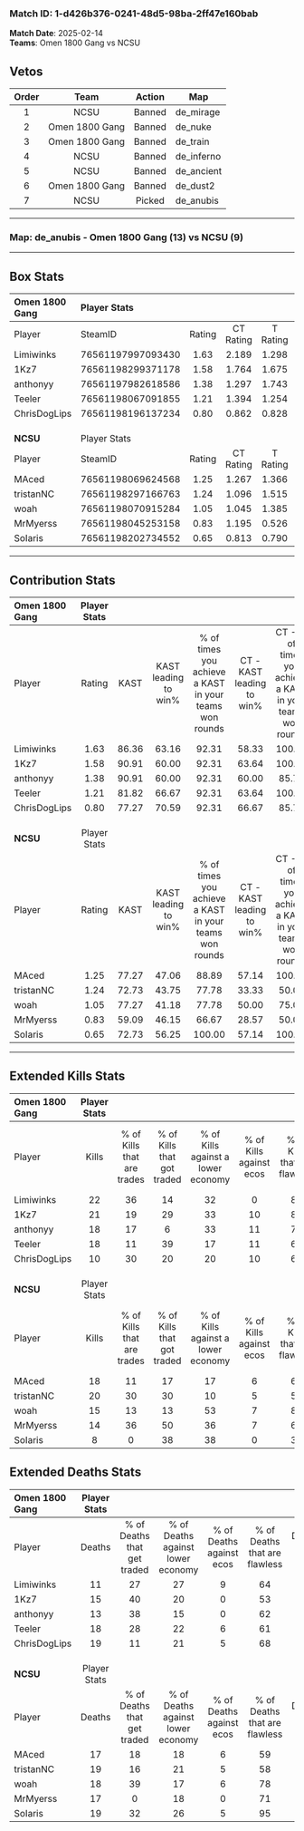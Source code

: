 ### Match ID: 1-d426b376-0241-48d5-98ba-2ff47e160bab  
**Match Date**: 2025-02-14  
**Teams**: Omen 1800 Gang vs NCSU  

## Vetos  

| Order | Team | Action | Map |
| :---: | :--: | :----: | --- |
| 1 | NCSU | Banned | de_mirage |
| 2 | Omen 1800 Gang | Banned | de_nuke |
| 3 | Omen 1800 Gang | Banned | de_train |
| 4 | NCSU | Banned | de_inferno |
| 5 | NCSU | Banned | de_ancient |
| 6 | Omen 1800 Gang | Banned | de_dust2 |
| 7 | NCSU | Picked | de_anubis |

---  

### **Map**: de_anubis - Omen 1800 Gang (13) vs NCSU (9)  
---  

## Box Stats  

| **Omen 1800 Gang** | Player Stats      |        |           |          |       |       |       |         |        |      |     |
| :- | :- | :-: | :-: | :-: | :-: | :-: | :-: | :-: | :-: | :-: | :-: |
| Player             | SteamID           | Rating | CT Rating | T Rating | KAST  |  ADR  | Kills | Assists | Deaths | K/D  | HS% |
| Limiwinks          | 76561197997093430 |  1.63  |   2.189   |  1.298   | 86.36 | 101.8 |  22   |    3    |   11   | 2.00 | 36  |
| 1Kz7               | 76561198299371178 |  1.58  |   1.764   |  1.675   | 90.91 | 112.4 |  21   |    7    |   15   | 1.40 | 80  |
| anthonyy           | 76561197982618586 |  1.38  |   1.297   |  1.743   | 90.91 | 71.6  |  18   |    7    |   13   | 1.38 | 38  |
| Teeler             | 76561198067091855 |  1.21  |   1.394   |  1.254   | 81.82 | 79.7  |  18   |    5    |   18   | 1.00 | 55  |
| ChrisDogLips       | 76561198196137234 |  0.80  |   0.862   |  0.828   | 77.27 | 62.2  |  10   |    9    |   19   | 0.53 | 50  |
|                    |                   |        |           |          |       |       |       |         |        |      |     |
|                    |                   |        |           |          |       |       |       |         |        |      |     |
|                    |                   |        |           |          |       |       |       |         |        |      |     |
| **NCSU**           | Player Stats      |        |           |          |       |       |       |         |        |      |     |
| Player             | SteamID           | Rating | CT Rating | T Rating | KAST  |  ADR  | Kills | Assists | Deaths | K/D  | HS% |
| MAced              | 76561198069624568 |  1.25  |   1.267   |  1.366   | 77.27 | 93.3  |  18   |    6    |   17   | 1.06 | 50  |
| tristanNC          | 76561198297166763 |  1.24  |   1.096   |  1.515   | 72.73 | 92.4  |  20   |    5    |   19   | 1.05 | 55  |
| woah               | 76561198070915284 |  1.05  |   1.045   |  1.385   | 77.27 | 77.5  |  15   |    5    |   18   | 0.83 | 80  |
| MrMyerss           | 76561198045253158 |  0.83  |   1.195   |  0.526   | 59.09 | 57.8  |  14   |    3    |   17   | 0.82 | 50  |
| SoIaris            | 76561198202734552 |  0.65  |   0.813   |  0.790   | 72.73 | 54.2  |   8   |    7    |   19   | 0.42 | 37  |
---  

## Contribution Stats  

| **Omen 1800 Gang** | Player Stats |       |                      |                                                        |                           |                                                             |                          |                                                            |
| :- | :-: | :-: | :-: | :-: | :-: | :-: | :-: | :-: |
| Player             |    Rating    | KAST  | KAST leading to win% | % of times you achieve a KAST in your teams won rounds | CT - KAST leading to win% | CT - % of times you achieve a KAST in your teams won rounds | T - KAST leading to win% | T - % of times you achieve a KAST in your teams won rounds |
| Limiwinks          |     1.63     | 86.36 |        63.16         |                         92.31                          |           58.33           |                           100.00                            |          71.43           |                           83.33                            |
| 1Kz7               |     1.58     | 90.91 |        60.00         |                         92.31                          |           63.64           |                           100.00                            |          55.56           |                           83.33                            |
| anthonyy           |     1.38     | 90.91 |        60.00         |                         92.31                          |           60.00           |                            85.71                            |          60.00           |                           100.00                           |
| Teeler             |     1.21     | 81.82 |        66.67         |                         92.31                          |           63.64           |                           100.00                            |          71.43           |                           83.33                            |
| ChrisDogLips       |     0.80     | 77.27 |        70.59         |                         92.31                          |           66.67           |                            85.71                            |          75.00           |                           100.00                           |
|                    |              |       |                      |                                                        |                           |                                                             |                          |                                                            |
|                    |              |       |                      |                                                        |                           |                                                             |                          |                                                            |
|                    |              |       |                      |                                                        |                           |                                                             |                          |                                                            |
| **NCSU**           | Player Stats |       |                      |                                                        |                           |                                                             |                          |                                                            |
| Player             |    Rating    | KAST  | KAST leading to win% | % of times you achieve a KAST in your teams won rounds | CT - KAST leading to win% | CT - % of times you achieve a KAST in your teams won rounds | T - KAST leading to win% | T - % of times you achieve a KAST in your teams won rounds |
| MAced              |     1.25     | 77.27 |        47.06         |                         88.89                          |           57.14           |                           100.00                            |          40.00           |                           80.00                            |
| tristanNC          |     1.24     | 72.73 |        43.75         |                         77.78                          |           33.33           |                            50.00                            |          50.00           |                           100.00                           |
| woah               |     1.05     | 77.27 |        41.18         |                         77.78                          |           50.00           |                            75.00                            |          36.36           |                           80.00                            |
| MrMyerss           |     0.83     | 59.09 |        46.15         |                         66.67                          |           28.57           |                            50.00                            |          66.67           |                           80.00                            |
| SoIaris            |     0.65     | 72.73 |        56.25         |                         100.00                         |           57.14           |                           100.00                            |          55.56           |                           100.00                           |
---  

## Extended Kills Stats  

| **Omen 1800 Gang** | Player Stats |                            |                            |                                    |                         |                              |                                 |                                       |                    |           |
| :- | :-: | :-: | :-: | :-: | :-: | :-: | :-: | :-: | :-: | :-: |
| Player             |    Kills     | % of Kills that are trades | % of Kills that got traded | % of Kills against a lower economy | % of Kills against ecos | % of Kills that are flawless | % of Kills that are close duels | % of Kills that are assisted by flash | Pistol Round Kills | AWP Kills |
| Limiwinks          |      22      |             36             |             14             |                 32                 |            0            |              82              |                5                |                   5                   |         6          |     0     |
| 1Kz7               |      21      |             19             |             29             |                 33                 |           10            |              81              |                5                |                   0                   |         0          |     0     |
| anthonyy           |      18      |             17             |             6              |                 33                 |           11            |              72              |                6                |                  11                   |         0          |     2     |
| Teeler             |      18      |             11             |             39             |                 17                 |           11            |              67              |               11                |                   0                   |         0          |     5     |
| ChrisDogLips       |      10      |             30             |             20             |                 20                 |           10            |              60              |                0                |                   0                   |         0          |     2     |
|                    |              |                            |                            |                                    |                         |                              |                                 |                                       |                    |           |
|                    |              |                            |                            |                                    |                         |                              |                                 |                                       |                    |           |
|                    |              |                            |                            |                                    |                         |                              |                                 |                                       |                    |           |
| **NCSU**           | Player Stats |                            |                            |                                    |                         |                              |                                 |                                       |                    |           |
| Player             |    Kills     | % of Kills that are trades | % of Kills that got traded | % of Kills against a lower economy | % of Kills against ecos | % of Kills that are flawless | % of Kills that are close duels | % of Kills that are assisted by flash | Pistol Round Kills | AWP Kills |
| MAced              |      18      |             11             |             17             |                 17                 |            6            |              61              |                0                |                   0                   |         0          |     2     |
| tristanNC          |      20      |             30             |             30             |                 10                 |            5            |              55              |                5                |                   5                   |         0          |     4     |
| woah               |      15      |             13             |             13             |                 53                 |            7            |              80              |                7                |                   0                   |         0          |     0     |
| MrMyerss           |      14      |             36             |             50             |                 36                 |            7            |              64              |                0                |                   0                   |         0          |     3     |
| SoIaris            |      8       |             0              |             38             |                 38                 |            0            |              38              |                0                |                  13                   |         1          |     0     |
## Extended Deaths Stats  

| **Omen 1800 Gang** | Player Stats |                             |                                   |                          |                               |                            |                           |               |
| :- | :-: | :-: | :-: | :-: | :-: | :-: | :-: | :-: |
| Player             |    Deaths    | % of Deaths that get traded | % of Deaths against lower economy | % of Deaths against ecos | % of Deaths that are flawless | % of Deaths that are close | % of Deaths while blinded | Deaths to AWP |
| Limiwinks          |      11      |             27              |                27                 |            9             |              64               |             0              |             9             |       1       |
| 1Kz7               |      15      |             40              |                20                 |            0             |              53               |             0              |             0             |       0       |
| anthonyy           |      13      |             38              |                15                 |            0             |              62               |             8              |             0             |       0       |
| Teeler             |      18      |             28              |                22                 |            6             |              61               |             6              |             0             |       0       |
| ChrisDogLips       |      19      |             11              |                21                 |            5             |              68               |             0              |             5             |       0       |
|                    |              |                             |                                   |                          |                               |                            |                           |               |
|                    |              |                             |                                   |                          |                               |                            |                           |               |
|                    |              |                             |                                   |                          |                               |                            |                           |               |
| **NCSU**           | Player Stats |                             |                                   |                          |                               |                            |                           |               |
| Player             |    Deaths    | % of Deaths that get traded | % of Deaths against lower economy | % of Deaths against ecos | % of Deaths that are flawless | % of Deaths that are close | % of Deaths while blinded | Deaths to AWP |
| MAced              |      17      |             18              |                18                 |            6             |              59               |             12             |             0             |       3       |
| tristanNC          |      19      |             16              |                21                 |            5             |              58               |             5              |             0             |       0       |
| woah               |      18      |             39              |                17                 |            6             |              78               |             6              |             6             |       0       |
| MrMyerss           |      17      |              0              |                18                 |            0             |              71               |             0              |            12             |       1       |
| SoIaris            |      19      |             32              |                26                 |            5             |              95               |             5              |             0             |       2       |
